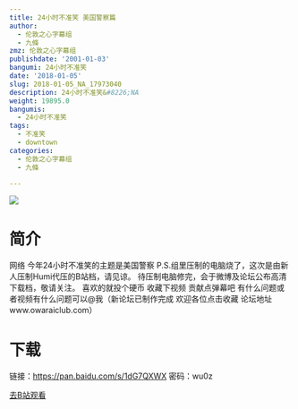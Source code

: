 ```yaml
---
title: 24小时不准笑 美国警察篇
author:
  - 伦敦之心字幕组
  - 九條
zmz: 伦敦之心字幕组
publishdate: '2001-01-03'
bangumi: 24小时不准笑
date: '2018-01-05'
slug: 2018-01-05_NA_17973040
description: 24小时不准笑&#8226;NA
weight: 19895.0
bangumis:
  - 24小时不准笑
tags:
  - 不准笑
  - downtown
categories:
  - 伦敦之心字幕组
  - 九條

---
```

![](https://i.imgur.com/oDrU7bA.png)
# 简介  
网络
今年24小时不准笑的主题是美国警察
P.S.组里压制的电脑烧了，这次是由新人压制Humi代压的B站档，请见谅。
待压制电脑修完，会于微博及论坛公布高清下载档，敬请关注。
喜欢的就投个硬币 收藏下视频 贡献点弹幕吧 有什么问题或者视频有什么问题可以@我（新论坛已制作完成 欢迎各位点击收藏 论坛地址www.owaraiclub.com）  


# 下载
链接：https://pan.baidu.com/s/1dG7QXWX 密码：wu0z

[去B站观看](https://www.bilibili.com/video/av17973040/)
 
